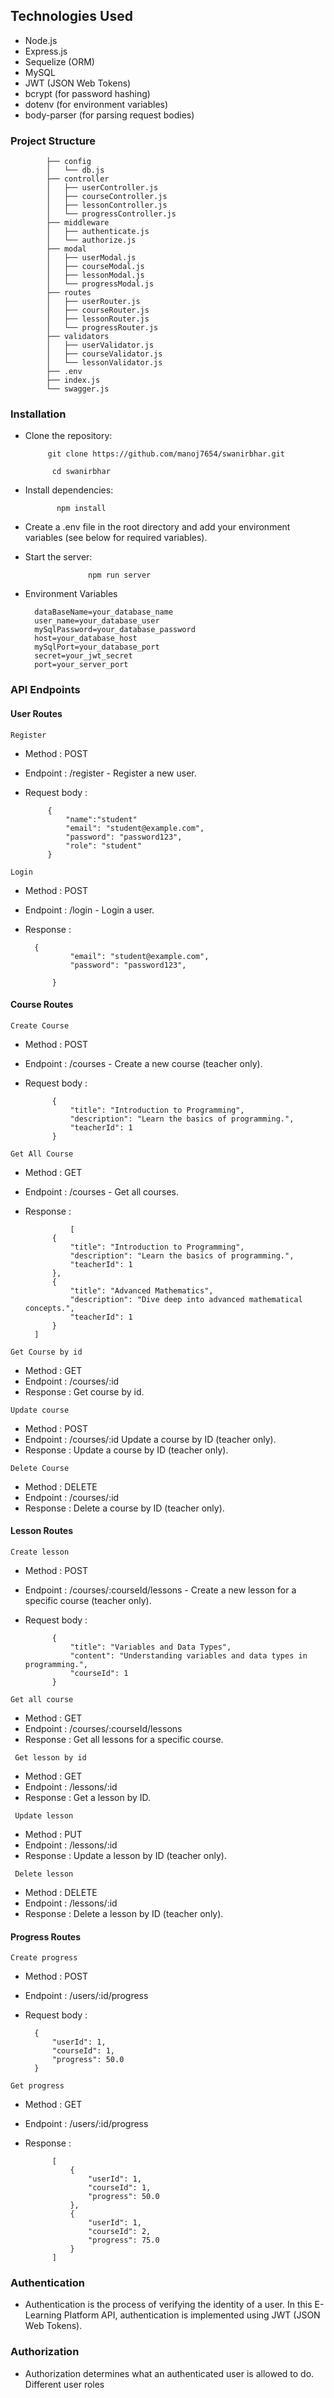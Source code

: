 ## Technologies Used
- Node.js
- Express.js
- Sequelize (ORM)
- MySQL
- JWT (JSON Web Tokens)
- bcrypt (for password hashing)
- dotenv (for environment variables)
- body-parser (for parsing request bodies)
### Project Structure

            
            ├── config
            │   └── db.js
            ├── controller
            │   ├── userController.js
            │   ├── courseController.js
            │   ├── lessonController.js
            │   └── progressController.js
            ├── middleware
            │   ├── authenticate.js
            │   └── authorize.js
            ├── modal
            │   ├── userModal.js
            │   ├── courseModal.js
            │   ├── lessonModal.js
            │   └── progressModal.js
            ├── routes
            │   ├── userRouter.js
            │   ├── courseRouter.js
            │   ├── lessonRouter.js
            │   └── progressRouter.js
            ├── validators
            │   ├── userValidator.js
            │   ├── courseValidator.js
            │   └── lessonValidator.js
            ├── .env
            ├── index.js
            └── swagger.js

### Installation
- Clone the repository:


           git clone https://github.com/manoj7654/swanirbhar.git

            cd swanirbhar
- Install dependencies:


             npm install

- Create a .env file in the root directory and add your environment variables (see below for required variables).

- Start the server:


                    npm run server 

- Environment Variables

        dataBaseName=your_database_name
        user_name=your_database_user
        mySqlPassword=your_database_password
        host=your_database_host
        mySqlPort=your_database_port
        secret=your_jwt_secret
        port=your_server_port

### API Endpoints
#### User Routes
`Register`
 - Method : POST
 - Endpoint : /register - Register a new user.
 - Request body :
        
            {
                "name":"student"
                "email": "student@example.com",
                "password": "password123",
                "role": "student"
            }

`Login`
- Method : POST
- Endpoint : /login - Login a user.
- Response : 

        {
                "email": "student@example.com",
                "password": "password123",
            
            }

#### Course Routes
`Create Course`
- Method : POST
- Endpoint : /courses - Create a new course (teacher only).
- Request body :

            {
                "title": "Introduction to Programming",
                "description": "Learn the basics of programming.",
                "teacherId": 1
            }
`Get All Course`
- Method : GET
- Endpoint : /courses - Get all courses.
- Response : 
    
                [
            {
                "title": "Introduction to Programming",
                "description": "Learn the basics of programming.",
                "teacherId": 1
            },
            {
                "title": "Advanced Mathematics",
                "description": "Dive deep into advanced mathematical concepts.",
                "teacherId": 1
            }
        ]
 
 `Get Course by id`
- Method : GET
- Endpoint : /courses/:id 
- Response : Get course by id.

`Update course`
- Method : POST
- Endpoint : /courses/:id  Update a course by ID (teacher only).
- Response : Update a course by ID (teacher only).

`Delete Course`
- Method : DELETE
- Endpoint : /courses/:id 
- Response : Delete a course by ID (teacher only).
#### Lesson Routes
`Create lesson`
- Method : POST
- Endpoint : /courses/:courseId/lessons - Create a new lesson for a specific course (teacher only).
- Request body :
    
            {
                "title": "Variables and Data Types",
                "content": "Understanding variables and data types in programming.",
                "courseId": 1
            }

`Get all course`
- Method : GET
- Endpoint : /courses/:courseId/lessons 
- Response : Get all lessons for a specific course.

` Get lesson by id`
- Method : GET
- Endpoint : /lessons/:id 
- Response : Get a lesson by ID.

` Update lesson`
- Method : PUT
- Endpoint : /lessons/:id 
- Response : Update a lesson by ID (teacher only).

` Delete lesson`
- Method : DELETE
- Endpoint : /lessons/:id 
- Response :  Delete a lesson by ID (teacher only).
#### Progress Routes
`Create progress`
- Method : POST
- Endpoint : /users/:id/progress
- Request body : 

        {
            "userId": 1,
            "courseId": 1,
            "progress": 50.0
        }
`Get progress`
- Method : GET
- Endpoint : /users/:id/progress
- Response : 

            [
                {
                    "userId": 1,
                    "courseId": 1,
                    "progress": 50.0
                },
                {
                    "userId": 1,
                    "courseId": 2,
                    "progress": 75.0
                }
            ]


### Authentication
- Authentication is the process of verifying the identity of a user. In this E-Learning Platform API, authentication is implemented using JWT (JSON Web Tokens).

### Authorization
- Authorization determines what an authenticated user is allowed to do. Different user roles 

